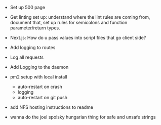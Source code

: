 - Set up 500 page

- Get linting set up: understand where the lint rules are coming from, document that, set up rules for semicolons and function parameter/return types.

- Next.js:  How do u pass values into script files that go client side?

- Add logging to routes
- Log all requests

- Add Logging to the daemon

- pm2 setup with local install
   - auto-restart on crash
   - logging
   - auto-restart on git push

- add NFS hosting instructions to readme

- wanna do the joel spolsky hungarian thing for safe and unsafe strings